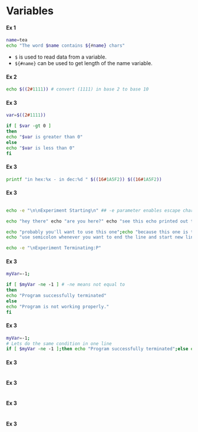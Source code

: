 # Variables

#### Ex 1
```bash
name=tea
echo "The word $name contains ${#name} chars"
```
* `$` is used to read data from a variable.
* `${#name}` can be used to get length of the name variable.

#### Ex 2
```bash
echo $((2#1111)) # convert (1111) in base 2 to base 10 
```

#### Ex 3
```bash
var=$((2#1111))

if [ $var -gt 0 ]
then
echo "$var is greater than 0"
else
echo "$var is less than 0"
fi
```


#### Ex 3
```bash
printf "in hex:%x - in dec:%d " $((16#1A5F2)) $((16#1A5F2))
```

#### Ex 3
```bash

echo -e "\n\nExperiment Starting\n" ## -e parameter enables escape characters.

echo "hey there" echo "are you here?" echo "see this echo printed out to the screen"

echo "probably you'll want to use this one";echo "because this one is true use case."
echo "use semicolon whenever you want to end the line and start new line even if you are in the very same line"

echo -e "\nExperiment Terminating:P"

```

#### Ex 3
```bash
myVar=-1;

if [ $myVar -ne -1 ] # -ne means not equal to
then
echo "Program successfully terminated"
else
echo "Program is not working properly."
fi

```

#### Ex 3
```bash
myVar=-1;
# Lets do the same condition in one line
if [ $myVar -ne -1 ];then echo "Program successfully terminated";else echo "Program is not working properly.";fi
```

#### Ex 3
```bash

```


#### Ex 3
```bash

```


#### Ex 3
```bash

```

#### Ex 3
```bash

```
